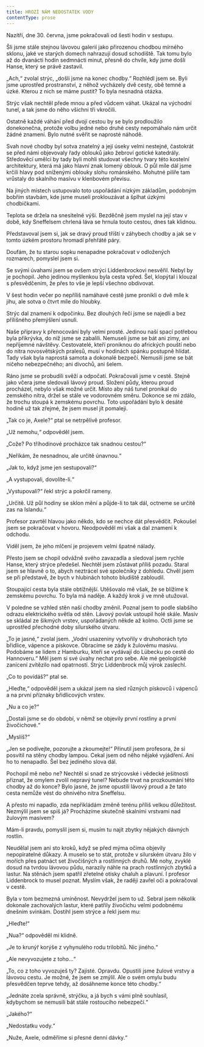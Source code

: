 ```yaml
---
title: HROZÍ NÁM NEDOSTATEK VODY
contentType: prose
---
```


<section>

Nazítří, dne 30. června, jsme pokračovali od šesti hodin v sestupu.

Šli jsme stále stejnou lávovou galerií jako přirozenou chodbou mírného sklonu, jaké ve starých domech nahrazují dosud schodiště. Tak tomu bylo až do dvanácti hodin sedmnácti minut, přesně do chvíle, kdy jsme došli Hanse, který se právě zastavil.

„Ach,“ zvolal strýc, „došli jsme na konec chodby.“ Rozhlédl jsem se. Byli jsme uprostřed prostranství, z něhož vycházely dvě cesty, obě temné a úzké. Kterou z nich se máme pustit? To byla nesnadná otázka.

Strýc však nechtěl přede mnou a před vůdcem váhat. Ukázal na východní tunel, a tak jsme do něho všichni tři vkročili.

Ostatně každé váhání před dvojí cestou by se bylo prodloužilo donekonečna, protože volbu jedné nebo druhé cesty nepomáhalo nám určit žádné znamení. Bylo nutné svěřit se naprosté náhodě.

Svah nové chodby byl sotva znatelný a její úseky velmi nestejné, častokrát se před námi objevovaly řady oblouků jako žebroví gotické katedrály. Středověcí umělci by tady byli mohli studovat všechny tvary této kostelní architektury, která má jako hlavní znak lomený oblouk. O půl míle dál jsme krčili hlavy pod sníženými oblouky slohu románského. Mohutné pilíře tam vrůstaly do skalního masívu v klenbovém převisu.

Na jiných místech ustupovalo toto uspořádání nízkým základům, podobným bobřím stavbám, kde jsme museli proklouzávat a šplhat úzkými chodbičkami.

Teplota se držela na snesitelné výši. Bezděčně jsem myslel na její stav v době, kdy Sneffelsem chrlená láva se hrnula touto cestou, dnes tak klidnou.

Představoval jsem si, jak se dravý proud tříští v záhybech chodby a jak se v tomto úzkém prostoru hromadí přehřáté páry.

Doufám, že tu starou sopku nenapadne pokračovat v odložených rozmarech, pomyslel jsem si.

Se svými úvahami jsem se ovšem strýci Liddenbrockovi nesvěřil. Nebyl by je pochopil. Jeho jedinou myšlenkou byla cesta vpřed. Šel, klopýtal i klouzal s přesvědčením, že přes to vše je lepší všechno obdivovat.

V šest hodin večer po nepříliš namáhavé cestě jsme pronikli o dvě míle k jihu, ale sotva o čtvrt míle do hloubky.

Strýc dal znamení k odpočinku. Bez dlouhých řečí jsme se najedli a bez přílišného přemýšlení usnuli.

Naše přípravy k přenocování byly velmi prosté. Jedinou naší spací potřebou byla přikrývka, do níž jsme se zabalili. Nemuseli jsme se bát ani zimy, ani nepříjemné návštěvy. Cestovatelé, kteří proniknou do afrických pouští nebo do nitra novosvětských pralesů, musí v hodinách spánku postupně hlídat. Tady však byla naprostá samota a dokonalé bezpečí. Nemusili jsme se bát ničeho nebezpečného; ani divochů, ani šelem.

Ráno jsme se probudili svěží a odpočatí. Pokračovali jsme v cestě. Stejně jako včera jsme sledovali lávový proud. Složení půdy, kterou proud procházel, nebylo však možné určit. Místo aby náš tunel pronikal do zemského nitra, držel se stále ve vodorovném směru. Dokonce se mi zdálo, že trochu stoupá k zemskému povrchu. Toto uspořádání bylo k desáté hodině už tak zřejmé, že jsem musel jít pomaleji.

„Tak co je, Axele?“ ptal se netrpělivě profesor.

„Už nemohu,“ odpověděl jsem.

„Cože? Po tříhodinové procházce tak snadnou cestou?“

„Neříkám, že nesnadnou, ale určitě únavnou.“

„Jak to, když jsme jen sestupovali?“

„A vystupovali, dovolíte-li.“

„Vystupovali?“ řekl strýc a pokrčil rameny.

„Určitě. Už půl hodiny se sklon mění a půjde-li to tak dál, octneme se určitě zas na Islandu.“

Profesor zavrtěl hlavou jako někdo, kdo se nechce dát přesvědčit. Pokoušel jsem se pokračovat v hovoru. Neodpověděl mi však a dal znamení k odchodu.

Viděl jsem, že jeho mlčení je projevem velmi špatné nálady.

Přesto jsem se chopil odvážně svého zavazadla a sledoval jsem rychle Hanse, který strýce předešel. Nechtěl jsem zůstávat příliš pozadu. Staral jsem se hlavně o to, abych neztrácel své společníky z dohledu. Chvěl jsem se při představě, že bych v hlubinách tohoto bludiště zabloudil.

Stoupající cesta byla stále obtížnější. Utěšovalo mě však, že se blížíme k zemskému povrchu. To byla má naděje. A každý krok ji ve mně utužoval.

V poledne se vzhled stěn naší chodby změnil. Poznal jsem to podle slabšího odrazu elektrického světla od stěn. Lávový povlak ustoupil holé skále. Masív se skládal ze šikmých vrstev, uspořádaných někde až kolmo. Octli jsme se uprostřed přechodné doby silurského útvaru.

„To je jasné,“ zvolal jsem. „Vodní usazeniny vytvořily v druhohorách tyto břidlice, vápence a pískovce. Obracíme se zády k žulovému masívu. Podobáme se lidem z Hamburku, kteří se vydávají do Lübecku po cestě do Hannoveru.“ Měl jsem si své úvahy nechat pro sebe. Ale mé geologické zanícení zvítězilo nad opatrností. Strýc Liddenbrock můj výrok zaslechl.

„Co to povídáš?“ ptal se.

„Hleďte,“ odpověděl jsem a ukázal jsem na sled různých pískovců i vápenců a na první příznaky břidlicových vrstev.

„Nu a co je?“

„Dostali jsme se do období, v němž se objevily první rostliny a první živočichové.“

„Myslíš?“

„Jen se podívejte, pozorujte a zkoumejte!“ Přinutil jsem profesora, že si posvítil na stěny chodby lampou. Cekal jsem od něho nějaké vyjádření. Ani ho to nenapadlo. Šel bez jediného slova dál.

Pochopil mě nebo ne? Nechtěl si snad ze strýcovské i vědecké ješitnosti přiznat, že omylem zvolil nepravý tunel? Nebude trvat na prozkoumání této chodby až do konce? Bylo jasné, že jsme opustili lávový proud a že tato cesta nemůže vést do ohnivého nitra Sneffelsu.

A přesto mi napadlo, zda nepřikládám změně terénu příliš velkou důležitost. Nezmýlil jsem se spíš já? Procházíme skutečně skalními vrstvami nad žulovým masívem?

Mám-li pravdu, pomyslil jsem si, musím tu najít zbytky nějakých dávných rostlin.

Neudělal jsem ani sto kroků, když se před mýma očima objevily nepopiratelné důkazy. A muselo se to stát, protože v silurském útvaru žilo v mořích přes patnáct set živočišných a rostlinných druhů. Mé nohy, zvyklé dosud na tvrdou lávovou půdu, narazily náhle na prach rostlinných zbytků a lastur. Na stěnách jsem spatřil zřetelné otisky chaluh a plavuní. I profesor Liddenbrock to musel poznat. Myslím však, že raději zavřel oči a pokračoval v cestě.

Byla v tom bezmezná umíněnost. Nevydržel jsem to už. Sebral jsem několik dokonale zachovalých lastur, které patřily živočichu velmi podobnému dnešním svinkám. Dostihl jsem strýce a řekl jsem mu:

„Hleďte!“

„Nua?“ odpověděl mi klidně.

„Je to krunýř korýše z vyhynulého rodu trilobitů. Nic jiného.“

„Ale nevyvozujete z toho…“

„To, co z toho vyvozuješ ty? Zajisté. Opravdu. Opustili jsme žulové vrstvy a lávovou cestu. Je možné, že jsem se zmýlil. Ale o svém omylu budu přesvědčen teprve tehdy, až dosáhneme konce této chodby.“

„Jednáte zcela správně, strýčku, a já bych s vámi plně souhlasil, kdybychom se nemusili bát stále rostoucího nebezpečí.“

„Jakého?“

„Nedostatku vody.“

„Nuže, Axele, odměříme si přesné denní dávky.“

</section>

